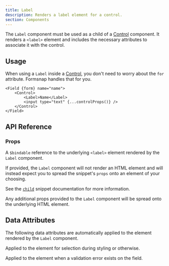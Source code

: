 ```yaml
---
title: Label
description: Renders a label element for a control.
section: Components
---
```


<script>
	import { PropField } from '@svecodocs/kit'
</script>

The `Label` component must be used as a child of a [Control](/docs/components/control) component. It renders a `<label>` element and includes the necessary attributes to associate it with the control.

## Usage

When using a `Label` inside a [Control](/docs/components/control), you don't need to worry about the `for` attribute. Formsnap handles that for you.

```svelte {3}
<Field {form} name="name">
	<Control>
		<Label>Name</Label>
		<input type="text" {...controlProps()} />
	</Control>
</Field>
```

## API Reference

### Props

<PropField type="HTMLElement | null" name="ref">

A `$bindable` reference to the underlying `<label>` element rendered by the `Label` component.

</PropField>

<PropField type="Snippet" name="child">

If provided, the `Label` component will not render an HTML element and will instead expect you to spread the snippet's `props` onto an element of your choosing.

See the [`child`](/docs/composition/child) snippet documentation for more information.

</PropField>

<PropField type="HTMLAttributes<HTMLLabelElement>" name="...rest">

Any additional props provided to the `Label` component will be spread onto the underlying HTML element.

</PropField>

## Data Attributes

The following data attributes are automatically applied to the element rendered by the `Label` component.

<PropField type="''" name="data-fs-label">

Applied to the element for selection during styling or otherwise.

</PropField>

<PropField type="'' | undefined" name="data-fs-error">

Applied to the element when a validation error exists on the field.

</PropField>
